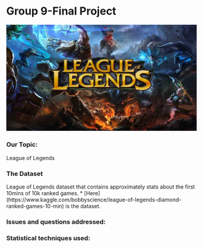 # Group 9-Final Project

![League of Legends](league-of-legends.jpeg)

<h3> Our Topic: </h3>
League of Legends

<h3> The Dataset </h3>
League of Legends dataset that contains approximately stats about the first 10mins of 10k ranked games.
* [Here](https://www.kaggle.com/bobbyscience/league-of-legends-diamond-ranked-games-10-min) is the dataset.

<h3> Issues and questions addressed: </h3>

<h3> Statistical techniques used: </h3>








